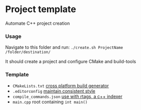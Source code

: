 # Project template
Automate C++ project creation

### Usage
Navigate to this folder and run: `./create.sh ProjectName /folder/destination/`

It should create a project and configure CMake and build-tools

### Template
* `CMakeLists.txt` [cross platform build generator](https://cmake.org/)
* `.editorconfig` [maintain consistent style](http://editorconfig.org/)
* `compile_commands.json` [use with rtags, a c++ indexer](https://github.com/Andersbakken/rtags)
* `main.cpp` root containing `int main()`
